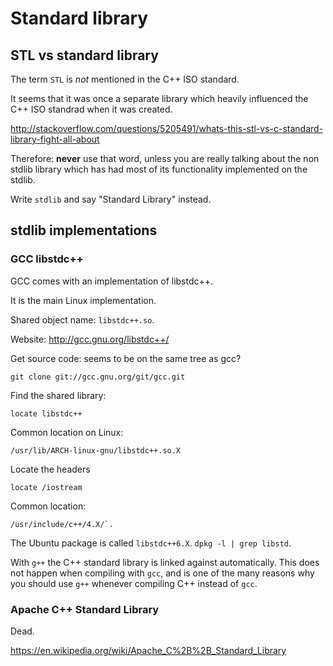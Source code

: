 # Standard library

## STL vs standard library

The term `STL` is *not* mentioned in the C++ ISO standard.

It seems that it was once a separate library which heavily influenced the C++ ISO standrad when it was created.

<http://stackoverflow.com/questions/5205491/whats-this-stl-vs-c-standard-library-fight-all-about>

Therefore: **never** use that word, unless you are really talking about the non stdlib library which has had most of its functionality implemented on the stdlib.

Write `stdlib` and say "Standard Library" instead.

## stdlib implementations

### GCC libstdc++

GCC comes with an implementation of libstdc++.

It is the main Linux implementation.

Shared object name: `libstdc++.so`.

Website: <http://gcc.gnu.org/libstdc++/>

Get source code: seems to be on the same tree as gcc?

    git clone git://gcc.gnu.org/git/gcc.git

Find the shared library:

    locate libstdc++

Common location on Linux:

    /usr/lib/ARCH-linux-gnu/libstdc++.so.X

Locate the headers

    locate /iostream

Common location:

    /usr/include/c++/4.X/`.

The Ubuntu package is called `libstdc++6.X`. `dpkg -l | grep libstd`.

With `g++` the C++ standard library is linked against automatically. This does not happen when compiling with `gcc`, and is one of the many reasons why you should use `g++` whenever compiling C++ instead of `gcc`.

### Apache C++ Standard Library

Dead.

<https://en.wikipedia.org/wiki/Apache_C%2B%2B_Standard_Library>
